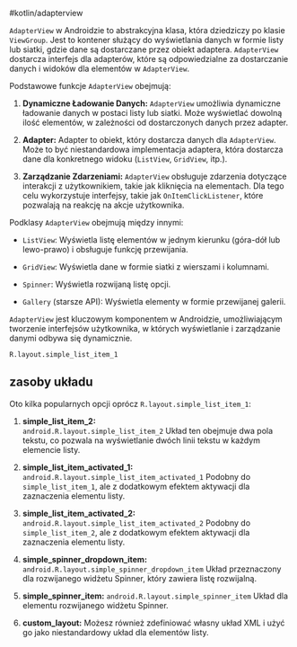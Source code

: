 #kotlin/adapterview 



`AdapterView` w Androidzie to abstrakcyjna klasa, która dziedziczy po klasie `ViewGroup`. Jest to kontener służący do wyświetlania danych w formie listy lub siatki, gdzie dane są dostarczane przez obiekt adaptera. `AdapterView` dostarcza interfejs dla adapterów, które są odpowiedzialne za dostarczanie danych i widoków dla elementów w `AdapterView`.

Podstawowe funkcje `AdapterView` obejmują:

1. **Dynamiczne Ładowanie Danych:** `AdapterView` umożliwia dynamiczne ładowanie danych w postaci listy lub siatki. Może wyświetlać dowolną ilość elementów, w zależności od dostarczonych danych przez adapter.
    
2. **Adapter:** Adapter to obiekt, który dostarcza danych dla `AdapterView`. Może to być niestandardowa implementacja adaptera, która dostarcza dane dla konkretnego widoku (`ListView`, `GridView`, itp.).
    
3. **Zarządzanie Zdarzeniami:** `AdapterView` obsługuje zdarzenia dotyczące interakcji z użytkownikiem, takie jak kliknięcia na elementach. Dla tego celu wykorzystuje interfejsy, takie jak `OnItemClickListener`, które pozwalają na reakcję na akcje użytkownika.
    

Podklasy `AdapterView` obejmują między innymi:

- `ListView`: Wyświetla listę elementów w jednym kierunku (góra-dół lub lewo-prawo) i obsługuje funkcję przewijania.
    
- `GridView`: Wyświetla dane w formie siatki z wierszami i kolumnami.
    
- `Spinner`: Wyświetla rozwijaną listę opcji.
    
- `Gallery` (starsze API): Wyświetla elementy w formie przewijanej galerii.
    

`AdapterView` jest kluczowym komponentem w Androidzie, umożliwiającym tworzenie interfejsów użytkownika, w których wyświetlanie i zarządzanie danymi odbywa się dynamicznie.

`R.layout.simple_list_item_1` 


## zasoby układu

Oto kilka popularnych opcji oprócz `R.layout.simple_list_item_1`:

1. **simple_list_item_2:**    
    `android.R.layout.simple_list_item_2`
    Układ ten obejmuje dwa pola tekstu, co pozwala na wyświetlanie dwóch linii tekstu w każdym elemencie listy.
    
2. **simple_list_item_activated_1:**
    `android.R.layout.simple_list_item_activated_1`
    Podobny do `simple_list_item_1`, ale z dodatkowym efektem aktywacji dla zaznaczenia elementu listy.
    
3. **simple_list_item_activated_2:**
    `android.R.layout.simple_list_item_activated_2`
    Podobny do `simple_list_item_2`, ale z dodatkowym efektem aktywacji dla zaznaczenia elementu listy.
    
4. **simple_spinner_dropdown_item:**
    `android.R.layout.simple_spinner_dropdown_item`
    Układ przeznaczony dla rozwijanego widżetu Spinner, który zawiera listę rozwijalną.
    
5. **simple_spinner_item:**
    `android.R.layout.simple_spinner_item`
    Układ dla elementu rozwijanego widżetu Spinner.
    
6. **custom_layout:** Możesz również zdefiniować własny układ XML i użyć go jako niestandardowy układ dla elementów listy.
    












